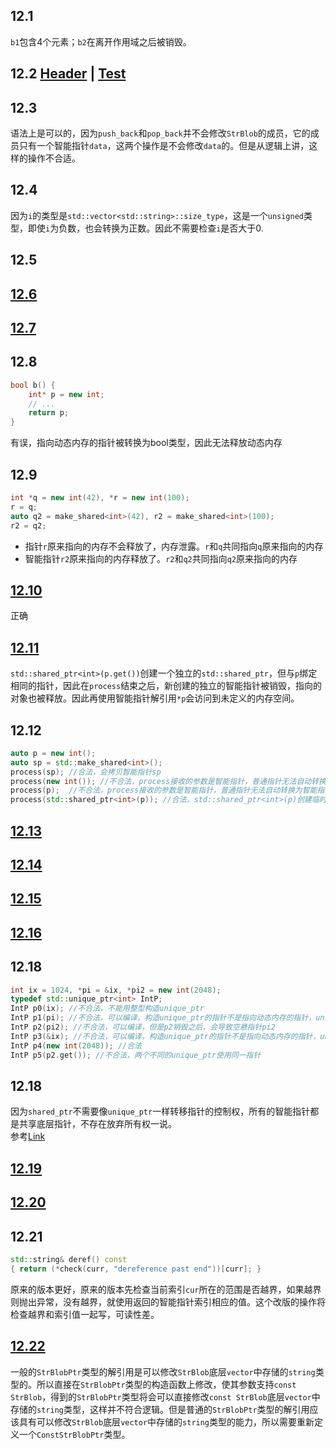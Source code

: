 ## 12.1
`b1`包含4个元素；`b2`在离开作用域之后被销毁。
## 12.2 [Header](ex12-2.h) | [Test](ex12-2.cpp)
## 12.3
语法上是可以的，因为`push_back`和`pop_back`并不会修改`StrBlob`的成员，它的成员只有一个智能指针`data`，这两个操作是不会修改`data`的。但是从逻辑上讲，这样的操作不合适。
## 12.4
因为`i`的类型是`std::vector<std::string>::size_type`，这是一个`unsigned`类型，即使`i`为负数，也会转换为正数。因此不需要检查`i`是否大于0.
## 12.5
## [12.6](ex12-6.cpp)
## [12.7](ex12-7.cpp)
## 12.8
```cpp
bool b() {
    int* p = new int;
    // ...
    return p;
}
```
有误，指向动态内存的指针被转换为bool类型，因此无法释放动态内存
## 12.9
```cpp
int *q = new int(42), *r = new int(100);
r = q;
auto q2 = make_shared<int>(42), r2 = make_shared<int>(100);
r2 = q2;
```
* 指针`r`原来指向的内存不会释放了，内存泄露。`r`和`q`共同指向`q`原来指向的内存
* 智能指针`r2`原来指向的内存释放了。`r2`和`q2`共同指向`q2`原来指向的内存
## [12.10](ex12-10.cpp)
正确
## [12.11](ex12-11.cpp)
`std::shared_ptr<int>(p.get())`创建一个独立的`std::shared_ptr`，但与`p`绑定相同的指针，因此在`process`结束之后，新创建的独立的智能指针被销毁，指向的对象也被释放。因此再使用智能指针解引用`*p`会访问到未定义的内存空间。
## 12.12
```cpp
auto p = new int();
auto sp = std::make_shared<int>();
process(sp); //合法，会拷贝智能指针sp
process(new int()); //不合法，process接收的参数是智能指针，普通指针无法自动转换为智能指针
process(p);  //不合法，process接收的参数是智能指针，普通指针无法自动转换为智能指针
process(std::shared_ptr<int>(p)); //合法，std::shared_ptr<int>(p)创建临时的智能指针作为process的参数
```
## [12.13](ex12-13.cpp)
## [12.14](ex12-14.cpp)
## [12.15](ex12-15.cpp)
## [12.16](ex12-16.cpp)
## 12.18
```cpp
int ix = 1024, *pi = &ix, *pi2 = new int(2048);
typedef std::unique_ptr<int> IntP;
IntP p0(ix); //不合法，不能用整型构造unique_ptr
IntP p1(pi); //不合法，可以编译，构造unique_ptr的指针不是指向动态内存的指针，unique_ptr被销毁时会调用delete删除该指针
IntP p2(pi2); //不合法，可以编译，但是p2销毁之后，会导致空悬指针pi2
IntP p3(&ix); //不合法，可以编译，构造unique_ptr的指针不是指向动态内存的指针，unique_ptr被销毁时会调用delete删除该指针
IntP p4(new int(2048)); //合法
IntP p5(p2.get()); //不合法，两个不同的unique_ptr使用同一指针
```
## 12.18
因为`shared_ptr`不需要像`unique_ptr`一样转移指针的控制权，所有的智能指针都是共享底层指针，不存在放弃所有权一说。  
参考[Link](https://stackoverflow.com/questions/1525764/how-to-release-pointer-from-boostshared-ptr)

## [12.19](ex12-19.h)
## [12.20](ex12-20.h)
## 12.21
```cpp
std::string& deref() const
{ return (*check(curr, "dereference past end"))[curr]; }
```
原来的版本更好，原来的版本先检查当前索引`cur`所在的范围是否越界，如果越界则抛出异常，没有越界，就使用返回的智能指针索引相应的值。这个改版的操作将检查越界和索引值一起写，可读性差。
## [12.22](ex12-22.h)
一般的`StrBlobPtr`类型的解引用是可以修改`StrBlob`底层`vector`中存储的`string`类型的。所以直接在`StrBlobPtr`类型的构造函数上修改，使其参数支持`const StrBlob`，得到的`StrBlobPtr`类型将会可以直接修改`const StrBlob`底层`vector`中存储的`string`类型，这样并不符合逻辑。但是普通的`StrBlobPtr`类型的解引用应该具有可以修改`StrBlob`底层`vector`中存储的`string`类型的能力，所以需要重新定义一个`ConstStrBlobPtr`类型。